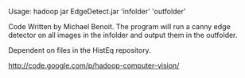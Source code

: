 Usage: hadoop jar EdgeDetect.jar 'infolder' 'outfolder'

Code Written by Michael Benoit. The program will run a canny edge detector on all images in the infolder and output them in the outfolder.

Dependent on files in the HistEq repository. 

http://code.google.com/p/hadoop-computer-vision/

